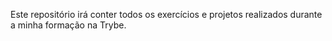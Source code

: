 Este repositório irá conter todos os exercícios e projetos realizados durante a minha formação na Trybe.

